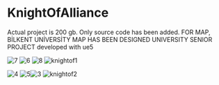 # KnightOfAlliance
Actual project is 200 gb. Only source code has been added.
FOR MAP, BİLKENT UNİVERSİTY MAP HAS BEEN DESIGNED
UNIVERSITY SENIOR PROJECT developed with ue5


![7](https://github.com/KaanArslans/KnightOfAlliance/assets/100374988/e72bb175-6101-4d70-b61a-f7da1e733189)
![6](https://github.com/KaanArslans/KnightOfAlliance/assets/100374988/be02bbc2-4005-4008-8795-5bdeedc3e410)
![8](https://github.com/KaanArslans/KnightOfAlliance/assets/100374988/15a336b2-e987-4a12-8a36-746d8f321d3b)
![knightof1](https://github.com/KaanArslans/KnightOfAlliance/assets/100374988/70ea410a-2b9c-4660-a92f-8f888eb04f25)

![4](https://github.com/KaanArslans/KnightOfAlliance/assets/100374988/d8f4ae8c-71e7-4d8c-9dd7-2dc2144e850e)
![5](https://github.com/KaanArslans/KnightOfAlliance/assets/100374988/a9428862-3c4c-404d-a330-c2bd821cdb1d)![3](https://github.com/KaanArslans/KnightOfAlliance/assets/100374988/d1fabefc-4fbb-4755-b752-ef65f961ecb2)
![knightof2](https://github.com/KaanArslans/KnightOfAlliance/assets/100374988/ebfae574-af7d-4d85-8a8c-ed9e5d904a1f)



